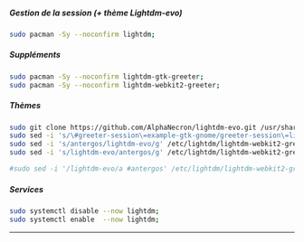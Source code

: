 ##### Gestion de la session (+ thème Lightdm-evo)
```bash
sudo pacman -Sy --noconfirm lightdm;
```

##### Suppléments
```bash
sudo pacman -Sy --noconfirm lightdm-gtk-greeter;
sudo pacman -Sy --noconfirm lightdm-webkit2-greeter;
```

##### Thèmes
```bash
sudo git clone https://github.com/AlphaNecron/lightdm-evo.git /usr/share/lightdm-webkit/themes/lightdm-evo;
sudo sed -i 's/\#greeter-session\=example-gtk-gnome/greeter-session\=lightdm-webkit2-greeter/g' /etc/lightdm/lightdm.conf;
sudo sed -i 's/antergos/lightdm-evo/g' /etc/lightdm/lightdm-webkit2-greeter.conf;
sudo sed -i 's/lightdm-evo/antergos/g' /etc/lightdm/lightdm-webkit2-greeter.conf;

#sudo sed -i '/lightdm-evo/a #antergos' /etc/lightdm/lightdm-webkit2-greeter.conf;

```

##### Services
```bash
sudo systemctl disable --now lightdm;
sudo systemctl enable  --now lightdm;
```


----------------------------------------------------------------------------------------------------------------------------------------------------------
